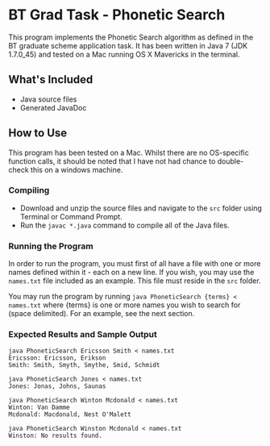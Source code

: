 BT Grad Task - Phonetic Search
=========
This program implements the Phonetic Search algorithm as defined in the BT graduate scheme application task. It has been written in Java 7 (JDK 1.7.0_45) and tested on a Mac running OS X Mavericks in the terminal.

What's Included
---------------------
* Java source files
* Generated JavaDoc

How to Use
---------------------
This program has been tested on a Mac. Whilst there are no OS-specific function calls, it should be noted that I have not had chance to double-check this on a windows machine.

### Compiling

* Download and unzip the source files and navigate to the `src` folder using Terminal or Command Prompt.
* Run the `javac *.java` command to compile all of the Java files.

### Running the Program
In order to run the program, you must first of all have a file with one or more names defined within it - each on a new line. If you wish, you may use the `names.txt` file included as an example. This file must reside in the `src` folder.

You may run the program by running  `java PhoneticSearch {terms} < names.txt` where {terms} is one or more names you wish to search for (space delimited). For an example, see the next section.

### Expected Results and Sample Output
```
java PhoneticSearch Ericsson Smith < names.txt
Ericsson: Ericsson, Erikson
Smith: Smith, Smyth, Smythe, Smid, Schmidt
```

```
java PhoneticSearch Jones < names.txt
Jones: Jonas, Johns, Saunas
```

```
java PhoneticSearch Winton Mcdonald < names.txt
Winton: Van Damme
Mcdonald: Macdonald, Nest O'Malett
```

```
java PhoneticSearch Winston Mcdonald < names.txt
Winston: No results found.
```